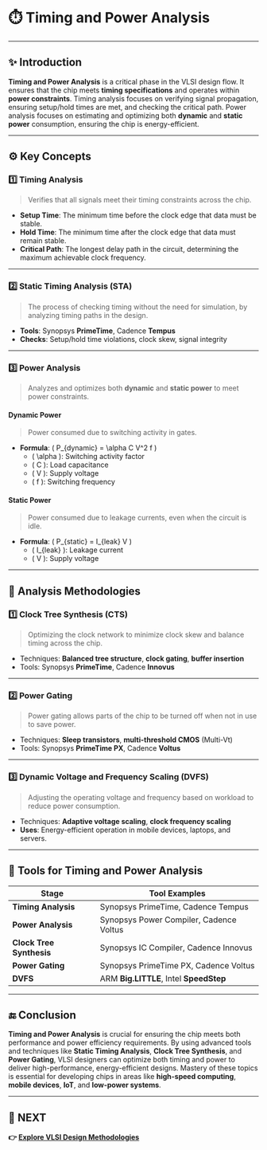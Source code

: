 # ⏱️ **Timing and Power Analysis**

---

## ✨ **Introduction**

**Timing and Power Analysis** is a critical phase in the VLSI design flow. It ensures that the chip meets **timing specifications** and operates within **power constraints**. Timing analysis focuses on verifying signal propagation, ensuring setup/hold times are met, and checking the critical path. Power analysis focuses on estimating and optimizing both **dynamic** and **static power** consumption, ensuring the chip is energy-efficient.

---

## ⚙️ **Key Concepts**

### 1️⃣ **Timing Analysis**

> Verifies that all signals meet their timing constraints across the chip.

- **Setup Time**: The minimum time before the clock edge that data must be stable.
- **Hold Time**: The minimum time after the clock edge that data must remain stable.
- **Critical Path**: The longest delay path in the circuit, determining the maximum achievable clock frequency.


---

### 2️⃣ **Static Timing Analysis (STA)**

> The process of checking timing without the need for simulation, by analyzing timing paths in the design.

- **Tools**: Synopsys **PrimeTime**, Cadence **Tempus**
- **Checks**: Setup/hold time violations, clock skew, signal integrity


---

### 3️⃣ **Power Analysis**

> Analyzes and optimizes both **dynamic** and **static power** to meet power constraints.

#### Dynamic Power

> Power consumed due to switching activity in gates.

- **Formula**: \( P_{dynamic} = \alpha C V^2 f \)
  - \( \alpha \): Switching activity factor
  - \( C \): Load capacitance
  - \( V \): Supply voltage
  - \( f \): Switching frequency

#### Static Power

> Power consumed due to leakage currents, even when the circuit is idle.

- **Formula**: \( P_{static} = I_{leak} V \)
  - \( I_{leak} \): Leakage current
  - \( V \): Supply voltage


---

## 🧠 **Analysis Methodologies**

### 1️⃣ **Clock Tree Synthesis (CTS)**

> Optimizing the clock network to minimize clock skew and balance timing across the chip.

- Techniques: **Balanced tree structure**, **clock gating**, **buffer insertion**
- Tools: Synopsys **PrimeTime**, Cadence **Innovus**

---

### 2️⃣ **Power Gating**

> Power gating allows parts of the chip to be turned off when not in use to save power.

- Techniques: **Sleep transistors**, **multi-threshold CMOS** (Multi-Vt)
- Tools: Synopsys **PrimeTime PX**, Cadence **Voltus**

 
---

### 3️⃣ **Dynamic Voltage and Frequency Scaling (DVFS)**

> Adjusting the operating voltage and frequency based on workload to reduce power consumption.

- Techniques: **Adaptive voltage scaling**, **clock frequency scaling**
- **Uses**: Energy-efficient operation in mobile devices, laptops, and servers.


---

## 🧰 **Tools for Timing and Power Analysis**

| Stage                  | Tool Examples                                  |
|------------------------|------------------------------------------------|
| **Timing Analysis**     | Synopsys PrimeTime, Cadence Tempus             |
| **Power Analysis**      | Synopsys Power Compiler, Cadence Voltus        |
| **Clock Tree Synthesis**| Synopsys IC Compiler, Cadence Innovus          |
| **Power Gating**        | Synopsys PrimeTime PX, Cadence Voltus          |
| **DVFS**                | ARM **Big.LITTLE**, Intel **SpeedStep**        |

---

## 🔚 **Conclusion**

**Timing and Power Analysis** is crucial for ensuring the chip meets both performance and power efficiency requirements. By using advanced tools and techniques like **Static Timing Analysis**, **Clock Tree Synthesis**, and **Power Gating**, VLSI designers can optimize both timing and power to deliver high-performance, energy-efficient designs. Mastery of these topics is essential for developing chips in areas like **high-speed computing**, **mobile devices**, **IoT**, and **low-power systems**.

---

## 🔹 **NEXT**  
**👉 [Explore VLSI Design Methodologies](../VLSI_Design_Methodologies)**
